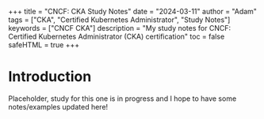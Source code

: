 +++
title = "CNCF: CKA Study Notes"
date = "2024-03-11"
author = "Adam"
tags = ["CKA", "Certified Kubernetes Administrator", "Study Notes"]
keywords = ["CNCF CKA"]
description = "My study notes for CNCF: Certified Kubernetes Administrator (CKA) certification"
toc = false
safeHTML = true
+++

# Introduction
Placeholder, study for this one is in progress and I hope to have some notes/examples updated here!